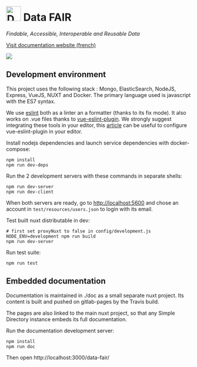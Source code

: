 # <img alt="Data FAIR logo" src="https://cdn.jsdelivr.net/gh/data-fair/data-fair@master/public/assets/logo.svg" width="40"> Data FAIR

*Findable, Accessible, Interoperable and Reusable Data*

[Visit documentation website (french)](https://data-fair.github.io/3/)

![](doc/static/data-fair.gif)


## Development environment

This project uses the following stack : Mongo, ElasticSearch, NodeJS, Express, VueJS, NUXT and Docker. The primary language used is javascript with the ES7 syntax.

We use [eslint]() both as a linter an a formatter (thanks to its fix mode). It also works on .vue files thanks to [vue-eslint-plugin](https://github.com/vuejs/eslint-plugin-vue). We strongly suggest integrating these tools in your editor, this [article](https://alligator.io/vuejs/vue-eslint-plugin/) can be useful to configure vue-eslint-plugin in your editor.

Install nodejs dependencies and launch service dependencies with docker-compose:

    npm install
    npm run dev-deps

Run the 2 development servers with these commands in separate shells:

    npm run dev-server
    npm run dev-client

When both servers are ready, go to [http://localhost:5600](http://localhost:5600) and chose an account in `test/resources/users.json` to login with its email.

Test built nuxt distributable in dev:

```
# first set proxyNuxt to false in config/development.js
NODE_ENV=development npm run build
npm run dev-server
```

Run test suite:

    npm run test

## Embedded documentation

Documentation is maintained in ./doc as a small separate nuxt project. Its content is built and pushed on gitlab-pages by the Travis build.

The pages are also linked to the main nuxt project, so that any Simple Directory instance embeds its full documentation.

Run the documentation development server:

```
npm install
npm run doc
```

Then open http://localhost:3000/data-fair/

